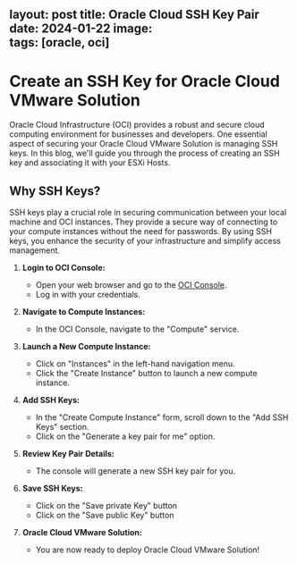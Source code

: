 layout: post
title:  Oracle Cloud SSH Key Pair
date:   2024-01-22
image:  
tags:   [oracle, oci]
---
# Create an SSH Key for Oracle Cloud VMware Solution

Oracle Cloud Infrastructure (OCI) provides a robust and secure cloud computing environment for businesses and developers. One essential aspect of securing your Oracle Cloud VMware Solution is managing SSH keys. In this blog, we'll guide you through the process of creating an SSH key and associating it with your ESXi Hosts.

## Why SSH Keys?

SSH keys play a crucial role in securing communication between your local machine and OCI instances. They provide a secure way of connecting to your compute instances without the need for passwords. By using SSH keys, you enhance the security of your infrastructure and simplify access management.

1. **Login to OCI Console:**
   - Open your web browser and go to the [OCI Console](https://cloud.oracle.com/).
   - Log in with your credentials.

2. **Navigate to Compute Instances:**
   - In the OCI Console, navigate to the "Compute" service.

3. **Launch a New Compute Instance:**
   - Click on "Instances" in the left-hand navigation menu.
   - Click the "Create Instance" button to launch a new compute instance.

4. **Add SSH Keys:**
   - In the "Create Compute Instance" form, scroll down to the "Add SSH Keys" section.
   - Click on the "Generate a key pair for me" option.

5. **Review Key Pair Details:**
   - The console will generate a new SSH key pair for you.

6. **Save SSH Keys:**
   - Click on the "Save private Key" button
   - Click on the "Save public Key" button

7. **Oracle Cloud VMware Solution:**
   - You are now ready to deploy Oracle Cloud VMware Solution!
